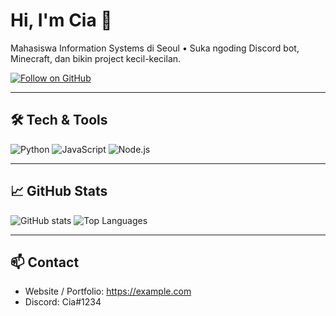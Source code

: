 # Hi, I'm Cia 👋
Mahasiswa Information Systems di Seoul • Suka ngoding Discord bot, Minecraft, dan bikin project kecil-kecilan.

[![Follow on GitHub](https://img.shields.io/github/followers/YOUR_USERNAME?label=Follow&style=social)](https://github.com/YOUR_USERNAME)

---

## 🛠️ Tech & Tools
![Python](https://img.shields.io/badge/Python-3776AB?logo=python&logoColor=white)
![JavaScript](https://img.shields.io/badge/JavaScript-F7DF1E?logo=javascript&logoColor=black)
![Node.js](https://img.shields.io/badge/Node.js-339933?logo=node.js&logoColor=white)

---

## 📈 GitHub Stats
![GitHub stats](https://github-readme-stats.vercel.app/api?username=YOUR_USERNAME&show_icons=true&theme=tokyonight)
![Top Languages](https://github-readme-stats.vercel.app/api/top-langs/?username=YOUR_USERNAME&layout=compact&theme=tokyonight)

---

## 📫 Contact
- Website / Portfolio: https://example.com
- Discord: Cia#1234

